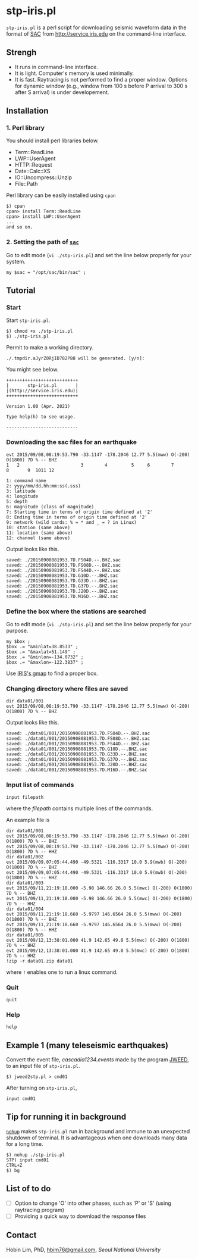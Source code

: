 # stp-iris.pl
`stp-iris.pl` is a perl script for downloading seismic waveform data in the format of [SAC](http://ds.iris.edu/files/sac-manual/) from http://service.iris.edu on the command-line interface.

## Strengh
* It runs in command-line interface.
* It is light. Computer's memory is used minimally.
* It is fast. Raytracing is not performed to find a proper window.
Options for dynamic window (e.g., window from 100 s before  P arrival to 300 s after S arrival) is under developement.

## Installation
### 1. Perl library
You should install perl libraries below. 

* Term::ReadLine
* LWP::UserAgent
* HTTP::Request
* Date::Calc::XS
* IO::Uncompress::Unzip
* File::Path

Perl library can be easily installed using `cpan`

```
$) cpan
cpan> install Term::ReadLine
cpan> install LWP::UserAgent 
...
and so on.
```

### 2. Setting the path of [`sac`](https://ds.iris.edu/ds/nodes/dmc/software/downloads/sac/)
Go to edit mode (`vi ./stp-iris.pl`) and set the line below properly for your system.
```
my $sac = "/opt/sac/bin/sac" ;
```

## Tutorial
### Start
Start `stp-iris.pl`.
```
$) chmod +x ./stp-iris.pl
$) ./stp-iris.pl
```
Permit to make a working directory.
```
./.tmpdir.aJyrZ0RjID782P88 will be generated. [y/n]:
```
You might see below.
```
+++++++++++++++++++++++++++
|       stp-iris.pl       |
|(http://service.iris.edu)|
+++++++++++++++++++++++++++

Version 1.00 (Apr. 2021)

Type help(h) to see usage.

---------------------------
```

### Downloading the sac files for an earthquake
```
evt 2015/09/08,08:19:53.790 -33.1147 -178.2046 12.77 5.5(mww) O(-200) O(1800) 7D % -- BHZ
1   2                       3        4         5     6        7       8       9  1011 12
```
```
1: command name
2: yyyy/mm/dd,hh:mm:ss(.sss)
3: latitude
4: longitude
5: depth
6: magnitude (class of magnitude)
7: Starting time in terms of origin time defined at '2'
8: Ending time in terms of origin time defined at '2'
9: network (wild cards: % = * and _ = ? in Linux)
10: station (same above)
11: location (same above)
12: channel (same above)
```
Output looks like this.
```
saved: ./20150908081953.7D.FS04D.--.BHZ.sac
saved: ./20150908081953.7D.FS08D.--.BHZ.sac
saved: ./20150908081953.7D.FS44D.--.BHZ.sac
saved: ./20150908081953.7D.G10D.--.BHZ.sac
saved: ./20150908081953.7D.G33D.--.BHZ.sac
saved: ./20150908081953.7D.G37D.--.BHZ.sac
saved: ./20150908081953.7D.J20D.--.BHZ.sac
saved: ./20150908081953.7D.M16D.--.BHZ.sac
```
### Define the box where the stations are searched
Go to edit mode (`vi ./stp-iris.pl`) and set the line below properly for your purpose.
```
my $box ;
$box .= "&minlat=38.8533" ;
$box .= "&maxlat=51.149" ;
$box .= "&minlon=-134.0732" ;
$box .= "&maxlon=-122.3837" ;
```
Use [IRIS's gmap](http://ds.iris.edu/gmap) to find a proper box.


### Changing directory where files are saved
```
dir data01/001
evt 2015/09/08,08:19:53.790 -33.1147 -178.2046 12.77 5.5(mww) O(-200) O(1800) 7D % -- BHZ
```
Output looks like this.
```
saved: ./data01/001/20150908081953.7D.FS04D.--.BHZ.sac
saved: ./data01/001/20150908081953.7D.FS08D.--.BHZ.sac
saved: ./data01/001/20150908081953.7D.FS44D.--.BHZ.sac
saved: ./data01/001/20150908081953.7D.G10D.--.BHZ.sac
saved: ./data01/001/20150908081953.7D.G33D.--.BHZ.sac
saved: ./data01/001/20150908081953.7D.G37D.--.BHZ.sac
saved: ./data01/001/20150908081953.7D.J20D.--.BHZ.sac
saved: ./data01/001/20150908081953.7D.M16D.--.BHZ.sac
```

### Input list of commands
```
input filepath
```
where the _filepath_ contains multiple lines of the commands.

An example file is
```
dir data01/001
evt 2015/09/08,08:19:53.790 -33.1147 -178.2046 12.77 5.5(mww) O(-200) O(1800) 7D % -- BHZ
evt 2015/09/08,08:19:53.790 -33.1147 -178.2046 12.77 5.5(mww) O(-200) O(1800) 7D % -- HHZ
dir data01/002
evt 2015/09/09,07:05:44.490 -49.5321 -116.3317 10.0 5.9(mwb) O(-200) O(1800) 7D % -- BHZ
evt 2015/09/09,07:05:44.490 -49.5321 -116.3317 10.0 5.9(mwb) O(-200) O(1800) 7D % -- HHZ
dir data01/003
evt 2015/09/11,21:19:18.000 -5.98 146.66 26.0 5.5(mwc) O(-200) O(1800) 7D % -- BHZ
evt 2015/09/11,21:19:18.000 -5.98 146.66 26.0 5.5(mwc) O(-200) O(1800) 7D % -- HHZ
dir data01/004
evt 2015/09/11,21:19:18.660 -5.9797 146.6564 26.0 5.5(mww) O(-200) O(1800) 7D % -- BHZ
evt 2015/09/11,21:19:18.660 -5.9797 146.6564 26.0 5.5(mww) O(-200) O(1800) 7D % -- HHZ
dir data01/005
evt 2015/09/12,13:38:01.000 41.9 142.65 49.0 5.5(mwc) O(-200) O(1800) 7D % -- BHZ
evt 2015/09/12,13:38:01.000 41.9 142.65 49.0 5.5(mwc) O(-200) O(1800) 7D % -- HHZ
!zip -r data01.zip data01
```
where `!` enables one to run a linux command.

### Quit
```
quit
```

### Help
```
help
```
## Example 1 (many teleseismic earthquakes)
Convert the event file, _cascadia1234.events_ made by the program [JWEED](https://ds.iris.edu/ds/nodes/dmc/software/downloads/jweed/), to an input file of `stp-iris.pl`.
```
$) jweed2stp.pl > cmd01
```
After turning on `stp-iris.pl`,
```
input cmd01
```

## Tip for running it in background
[`nohup`](https://linux.die.net/man/1/nohup) makes `stp-iris.pl` run in background and immune to an unexpected shutdown of terminal. It is advantageous when one downloads many data for a long time.
```
$) nohup ./stp-iris.pl
STP) input cmd01
CTRL+Z
$) bg
```

## List of to do
- [ ] Option to change 'O' into other phases, such as 'P' or 'S' (using raytracing program)
- [ ] Providing a quick way to download the response files

## Contact
Hobin Lim, PhD, hbim76@gmail.com, _Seoul National University_

